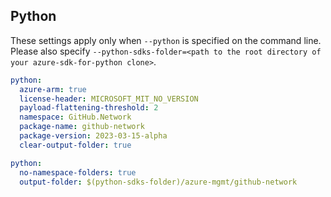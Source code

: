 ## Python

These settings apply only when `--python` is specified on the command line.
Please also specify `--python-sdks-folder=<path to the root directory of your azure-sdk-for-python clone>`.

```yaml $(python)
python:
  azure-arm: true
  license-header: MICROSOFT_MIT_NO_VERSION
  payload-flattening-threshold: 2
  namespace: GitHub.Network
  package-name: github-network
  package-version: 2023-03-15-alpha
  clear-output-folder: true
```

```yaml $(python)
python:
  no-namespace-folders: true
  output-folder: $(python-sdks-folder)/azure-mgmt/github-network
```

